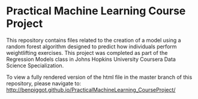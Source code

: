 Practical Machine Learning Course Project
======================================
This repository contains files related to the creation of a model using a random forest algorithm designed to predict how individuals perform weightlifting exercises. This project was completed as part of the Regression Models class in Johns Hopkins University Coursera Data Science Specialization.

To view a fully rendered version of the html file in the master branch of this repository, please navigate to:
http://benpiggot.github.io/PracticalMachineLearning_CourseProject/
